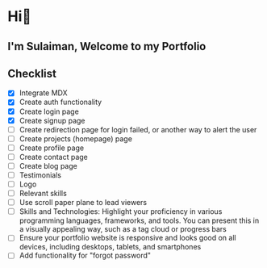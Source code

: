 # Hi👋

## I'm Sulaiman, Welcome to my Portfolio

## Checklist

- [x] Integrate MDX
- [x] Create auth functionality
- [x] Create login page
- [x] Create signup page
- [ ] Create redirection page for login failed, or another way to alert the user
- [ ] Create projects (homepage) page
- [ ] Create profile page
- [ ] Create contact page
- [ ] Create blog page
- [ ] Testimonials
- [ ] Logo
- [ ] Relevant skills
- [ ] Use scroll paper plane to lead viewers
- [ ] Skills and Technologies: Highlight your proficiency in various programming languages, frameworks, and tools. You can present this in a visually appealing way, such as a tag cloud or progress bars
- [ ] Ensure your portfolio website is responsive and looks good on all devices, including desktops, tablets, and smartphones
- [ ] Add functionality for "forgot password"
